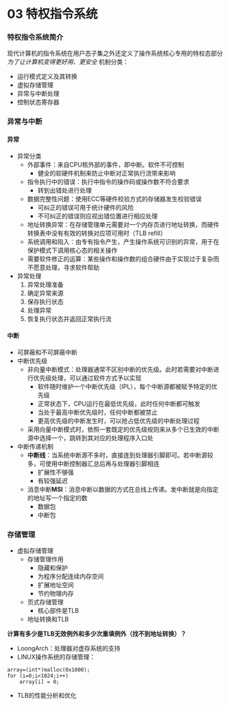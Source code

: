 # 03 特权指令系统
### 特权指令系统简介
现代计算机的指令系统在用户态子集之外还定义了操作系统核心专用的特权态部分
*为了让计算机变得更好用、更安全*
机制分类：
* 运行模式定义及其转换
* 虚拟存储管理
* 异常与中断处理
* 控制状态寄存器

### 异常与中断
#### 异常
* 异常分类
    * 外部事件：来自CPU核外部的事件，即中断。软件不可控制
        * 健全的软硬件机制来防止中断对正常执行流带来影响
    * 指令执行中的错误：执行中指令的操作码或操作数不符合要求
        * 转到出错处进行处理
    * 数据完整性问题：使用ECC等硬件校验方式的存储器发生校验错误
        * 可纠正的错误可用于统计硬件的风险
        * 不可纠正的错误则应视出错位置进行相应处理
    * 地址转换异常：在存储管理单元需要对一个内存页进行地址转换，而硬件转换表中没有有效的转换对应项可用时（TLB refill）
    * 系统调用和陷入：由专有指令产生，产生操作系统可识别的异常，用于在保护模式下调用核心态的相关操作
    * 需要软件修正的运算：某些操作和操作数的组合硬件由于实现过于复杂而不愿意处理，寻求软件帮助
* 异常处理
    1. 异常处理准备
    2. 确定异常来源
    3. 保存执行状态
    4. 处理异常
    5. 恢复执行状态并返回正常执行流

#### 中断
* 可屏蔽和不可屏蔽中断
* 中断优先级
    * 非向量中断模式：处理器通常不区别中断的优先级。此时若需要对中断进行优先级处理，可以通过软件方式予以实现
        * 软件随时维护一个中断优先级（IPL），每个中断源都被赋予特定的优先级
        * 正常状态下，CPU运行在最低优先级，此时任何中断都可触发
        * 当处于最高中断优先级时，任何中断都被禁止
        * 更高优先级的中断发生时，可以抢占低优先级的中断处理过程
    * 采用向量中断模式时，依照一套既定的优先级规则来从多个已生效的中断源中选择一个，跳转到其对应的处理程序入口处
* 中断传递机制
    * **中断线**：当系统中断源不多时，直接连到处理器引脚即可。若中断源较多，可使用中断控制器汇总后再与处理器引脚相连
        * 扩展性不够强
        * 有较强延迟
    * 消息中断**MSI**：消息中断以数据的方式在总线上传递。发中断就是向指定的地址写一个指定的数
        * 数据包
        * 中断包
    
### 存储管理
* 虚拟存储管理
    * 存储管理作用
        * 隐藏和保护
        * 为程序分配连续内存空间
        * 扩展地址空间
        * 节约物理内存
    * 页式存储管理
        * 核心部件是TLB
    * 地址转换和TLB
    
**计算有多少是TLB无效例外和多少次重填例外（找不到地址转换）？**

* LoongArch：处理器对虚存系统的支持
* LINUX操作系统的存储管理：
 ```
 array=(int*)malloc(0x1000); 
 for (i=0;i<1024;i++) 
     array[i] = 0;
 ```
* TLB的性能分析和优化
